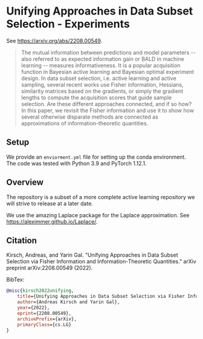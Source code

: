 # Unifying Approaches in Data Subset Selection - Experiments

See https://arxiv.org/abs/2208.00549.

> The mutual information between predictions and model parameters -- also referred to as expected information gain or BALD in machine learning -- measures informativeness. It is a popular acquisition function in Bayesian active learning and Bayesian optimal experiment design. In data subset selection, i.e. active learning and active sampling, several recent works use Fisher information, Hessians, similarity matrices based on the gradients, or simply the gradient lengths to compute the acquisition scores that guide sample selection. Are these different approaches connected, and if so how? In this paper, we revisit the Fisher information and use it to show how several otherwise disparate methods are connected as approximations of information-theoretic quantities.

## Setup

We provide an `enviorment.yml` file for setting up the conda environment. The code was tested with Python 3.9 and PyTorch 1.12.1.

## Overview

The repository is a subset of a more complete active learning repository we will strive to release at a later date.

We use the amazing Laplace package for the Laplace approximation. See https://aleximmer.github.io/Laplace/. 

## Citation

Kirsch, Andreas, and Yarin Gal. "Unifying Approaches in Data Subset Selection via Fisher Information and Information-Theoretic Quantities." arXiv preprint arXiv:2208.00549 (2022).

BibTex:
```bibtex
@misc{kirsch2022unifying,
    title={Unifying Approaches in Data Subset Selection via Fisher Information and Information-Theoretic Quantities},
    author={Andreas Kirsch and Yarin Gal},
    year={2022},
    eprint={2208.00549},
    archivePrefix={arXiv},
    primaryClass={cs.LG}
}
```

